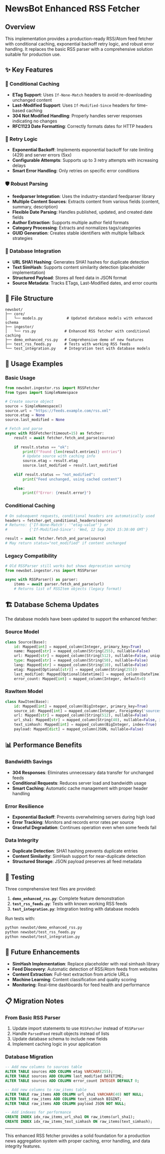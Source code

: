 # NewsBot Enhanced RSS Fetcher

## Overview

This implementation provides a production-ready RSS/Atom feed fetcher with conditional caching, exponential backoff retry logic, and robust error handling. It replaces the basic RSS parser with a comprehensive solution suitable for production use.

## ✨ Key Features

### 🔄 Conditional Caching
- **ETag Support**: Uses `If-None-Match` headers to avoid re-downloading unchanged content
- **Last-Modified Support**: Uses `If-Modified-Since` headers for time-based caching
- **304 Not Modified Handling**: Properly handles server responses indicating no changes
- **RFC1123 Date Formatting**: Correctly formats dates for HTTP headers

### 🔁 Retry Logic
- **Exponential Backoff**: Implements exponential backoff for rate limiting (429) and server errors (5xx)
- **Configurable Attempts**: Supports up to 3 retry attempts with increasing delays
- **Smart Error Handling**: Only retries on specific error conditions

### 🛡️ Robust Parsing
- **feedparser Integration**: Uses the industry-standard feedparser library
- **Multiple Content Sources**: Extracts content from various fields (content, summary, description)
- **Flexible Date Parsing**: Handles published, updated, and created date fields
- **Author Extraction**: Supports multiple author field formats
- **Category Processing**: Extracts and normalizes tags/categories
- **GUID Generation**: Creates stable identifiers with multiple fallback strategies

### 🔗 Database Integration
- **URL SHA1 Hashing**: Generates SHA1 hashes for duplicate detection
- **Text SimHash**: Supports content similarity detection (placeholder implementation)
- **Structured Payload**: Stores all feed data in JSON format
- **Source Metadata**: Tracks ETags, Last-Modified dates, and error counts

## 📁 File Structure

```
newsbot/
├── core/
│   └── models.py           # Updated database models with enhanced schema
├── ingestor/
│   └── rss.py             # Enhanced RSS fetcher with conditional caching
├── demo_enhanced_rss.py   # Comprehensive demo of new features
├── test_rss_feeds.py      # Tests with working RSS feeds
└── test_integration.py    # Integration test with database models
```

## 🚀 Usage Examples

### Basic Usage

```python
from newsbot.ingestor.rss import RSSFetcher
from types import SimpleNamespace

# Create source object
source = SimpleNamespace()
source.url = "https://feeds.example.com/rss.xml"
source.etag = None
source.last_modified = None

# Fetch and parse
async with RSSFetcher(timeout=15) as fetcher:
    result = await fetcher.fetch_and_parse(source)
    
    if result.status == "ok":
        print(f"Found {len(result.entries)} entries")
        # Update source with caching info
        source.etag = result.etag
        source.last_modified = result.last_modified
    
    elif result.status == "not_modified":
        print("Feed unchanged, using cached content")
    
    else:
        print(f"Error: {result.error}")
```

### Conditional Caching

```python
# On subsequent requests, conditional headers are automatically used
headers = fetcher.get_conditional_headers(source)
# Returns: {'If-None-Match': '"etag-value"'} or
#          {'If-Modified-Since': 'Wed, 12 Sep 2024 15:30:00 GMT'}

result = await fetcher.fetch_and_parse(source)
# May return status="not_modified" if content unchanged
```

### Legacy Compatibility

```python
# Old RSSParser still works but shows deprecation warning
from newsbot.ingestor.rss import RSSParser

async with RSSParser() as parser:
    items = await parser.fetch_and_parse(url)
    # Returns list of RSSItem objects (legacy format)
```

## 🏗️ Database Schema Updates

The database models have been updated to support the enhanced fetcher:

### Source Model
```python
class Source(Base):
    id: Mapped[int] = mapped_column(Integer, primary_key=True)
    name: Mapped[str] = mapped_column(String(255), nullable=False)
    url: Mapped[str] = mapped_column(String(512), nullable=False, unique=True)
    type: Mapped[str] = mapped_column(String(50), nullable=False)
    lang: Mapped[str] = mapped_column(String(10), nullable=False)
    etag: Mapped[Optional[str]] = mapped_column(String(255))           # NEW
    last_modified: Mapped[Optional[datetime]] = mapped_column(DateTime) # NEW
    error_count: Mapped[int] = mapped_column(Integer, default=0)       # NEW
```

### RawItem Model
```python
class RawItem(Base):
    id: Mapped[int] = mapped_column(BigInteger, primary_key=True)
    source_id: Mapped[int] = mapped_column(Integer, ForeignKey('sources.id'))
    url: Mapped[str] = mapped_column(String(512), nullable=False)
    url_sha1: Mapped[str] = mapped_column(String(40), nullable=False, index=True) # NEW
    text_simhash: Mapped[int] = mapped_column(BigInteger, index=True)             # NEW
    payload: Mapped[dict] = mapped_column(JSON, nullable=False)                   # NEW
```

## 📊 Performance Benefits

### Bandwidth Savings
- **304 Responses**: Eliminates unnecessary data transfer for unchanged feeds
- **Conditional Requests**: Reduces server load and bandwidth usage
- **Smart Caching**: Automatic cache management with proper header handling

### Error Resilience
- **Exponential Backoff**: Prevents overwhelming servers during high load
- **Error Tracking**: Monitors and records error rates per source
- **Graceful Degradation**: Continues operation even when some feeds fail

### Data Integrity
- **Duplicate Detection**: SHA1 hashing prevents duplicate entries
- **Content Similarity**: SimHash support for near-duplicate detection
- **Structured Storage**: JSON payload preserves all feed metadata

## 🧪 Testing

Three comprehensive test files are provided:

1. **`demo_enhanced_rss.py`**: Complete feature demonstration
2. **`test_rss_feeds.py`**: Tests with known working RSS feeds
3. **`test_integration.py`**: Integration testing with database models

Run tests with:
```bash
python newsbot/demo_enhanced_rss.py
python newsbot/test_rss_feeds.py
python newsbot/test_integration.py
```

## 🔮 Future Enhancements

- **SimHash Implementation**: Replace placeholder with real simhash library
- **Feed Discovery**: Automatic detection of RSS/Atom feeds from websites
- **Content Extraction**: Full-text extraction from article URLs
- **Machine Learning**: Content classification and quality scoring
- **Monitoring**: Real-time dashboards for feed health and performance

## 📋 Migration Notes

### From Basic RSS Parser
1. Update import statements to use `RSSFetcher` instead of `RSSParser`
2. Handle `ParsedFeed` result objects instead of lists
3. Update database schema to include new fields
4. Implement caching logic in your application

### Database Migration
```sql
-- Add new columns to sources table
ALTER TABLE sources ADD COLUMN etag VARCHAR(255);
ALTER TABLE sources ADD COLUMN last_modified DATETIME;
ALTER TABLE sources ADD COLUMN error_count INTEGER DEFAULT 0;

-- Add new columns to raw_items table
ALTER TABLE raw_items ADD COLUMN url_sha1 VARCHAR(40) NOT NULL;
ALTER TABLE raw_items ADD COLUMN text_simhash BIGINT;
ALTER TABLE raw_items ADD COLUMN payload JSON NOT NULL;

-- Add indexes for performance
CREATE INDEX idx_raw_items_url_sha1 ON raw_items(url_sha1);
CREATE INDEX idx_raw_items_text_simhash ON raw_items(text_simhash);
```

---

This enhanced RSS fetcher provides a solid foundation for a production news aggregation system with proper caching, error handling, and data integrity features.